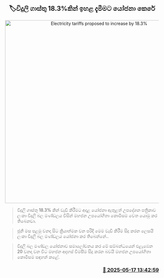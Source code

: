 <p align='center'><b><h2 align='center' title='Electricity tariffs proposed to increase by 18.3%'>🏷විදුලි ගාස්තු 18.3%කින් ඉහළ දැමීමට යෝජනා කෙරේ</h2></b></p>
<p align='center'><img src='https://helakuru.sgp1.cdn.digitaloceanspaces.com/esana/images/lib/electricity%20(1).png' width='600' alt='Electricity tariffs proposed to increase by 18.3%'></p>

> විදුලි ගාස්තු 18.3% කින් වැඩි කිරීමට අදාළ යෝජනා ඇතුළත් උපදේශන පත්‍රිකාව ලංකා විදුලි බල මණ්ඩලය විසින් මහජන උපයෝගිතා කොමිසම වෙත යොමු කර තිබෙනවා.

> ජුනි මස පළමු වනදා සිට ක්‍රියාත්මක වන පරිදි මෙම වැඩි කිරීම සිදු කරන ලෙසයි ලංකා විදුලි බල මණ්ඩලය යෝජනා කර තිබෙන්නේ..

> විදුලි බල මණ්ඩල යෝජනාව සමාලෝචනය කර මේ සම්බන්ධයෙන් එළැඹෙන 20 වනදා වන විට මහජන අදහස් විමසීම සිදු කරන බවයි මහජන උපයෝගිතා කොමිසම සඳහන් කළේ.



<h3 align='right'><a href='https://www.helakuru.lk/esana/p/110181/'>📅 2025-05-17 13:42:59</a></h3>
